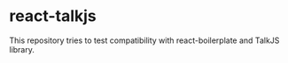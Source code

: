 # react-talkjs

This repository tries to test compatibility with react-boilerplate and TalkJS library.
